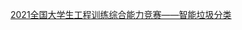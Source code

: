 <a href="https://appz99.github.io/2022/04/14/2021%E5%85%A8%E5%9B%BD%E5%A4%A7%E5%AD%A6%E7%94%9F%E5%B7%A5%E7%A8%8B%E8%AE%AD%E7%BB%83%E7%BB%BC%E5%90%88%E8%83%BD%E5%8A%9B%E7%AB%9E%E8%B5%9B%E2%80%94%E2%80%94%E6%99%BA%E8%83%BD%E5%9E%83%E5%9C%BE%E5%88%86%E7%B1%BB/">2021全国大学生工程训练综合能力竞赛——智能垃圾分类</a>

